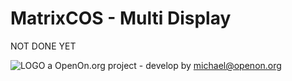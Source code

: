 
# MatrixCOS - Multi Display

NOT DONE YET
	
![LOGO](../images/Hub75_logo_32x32.gif) a OpenOn.org project - develop by michael@openon.org 